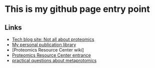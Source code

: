# This is my github page entry point

## Links
* [Tech blog site: Not all about proteomics](https://ningzhibin.github.io/not_all_about_proteomics/)
* [My personal publication library](https://ningzhibin.github.io/publication/)
* [Proteomics Resource Center wiki]
* [Proteomics Resource Center entrance](med.uottawa.ca/core-facilities/facilities/proteomic)
* [practical questions about metaprotomics](https://ningzhibin.github.io/Practical_questions_in_metaproteomics/)

